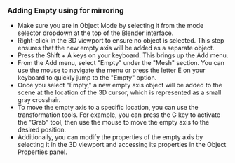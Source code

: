 ### Adding Empty using for mirroring

* Make sure you are in Object Mode by selecting it from the mode selector dropdown at the top of the Blender interface.
* Right-click in the 3D viewport to ensure no object is selected. This step ensures that the new empty axis will be added as a separate object.
* Press the Shift + A keys on your keyboard. This brings up the Add menu.
* From the Add menu, select "Empty" under the "Mesh" section. You can use the mouse to navigate the menu or press the letter E on your keyboard to quickly jump to the "Empty" option.
* Once you select "Empty," a new empty axis object will be added to the scene at the location of the 3D cursor, which is represented as a small gray crosshair.
* To move the empty axis to a specific location, you can use the transformation tools. For example, you can press the G key to activate the "Grab" tool, then use the mouse to move the empty axis to the desired position.
* Additionally, you can modify the properties of the empty axis by selecting it in the 3D viewport and accessing its properties in the Object Properties panel.

